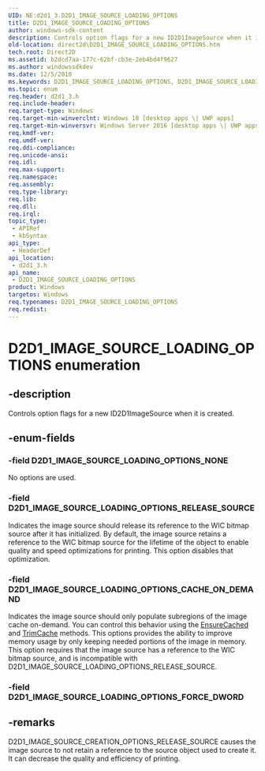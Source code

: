 ```yaml
---
UID: NE:d2d1_3.D2D1_IMAGE_SOURCE_LOADING_OPTIONS
title: D2D1_IMAGE_SOURCE_LOADING_OPTIONS
author: windows-sdk-content
description: Controls option flags for a new ID2D1ImageSource when it is created.
old-location: direct2d\D2D1_IMAGE_SOURCE_LOADING_OPTIONS.htm
tech.root: Direct2D
ms.assetid: b2dcd7aa-177c-62bf-cb3e-2eb4bd4f9627
ms.author: windowssdkdev
ms.date: 12/5/2018
ms.keywords: D2D1_IMAGE_SOURCE_LOADING_OPTIONS, D2D1_IMAGE_SOURCE_LOADING_OPTIONS enumeration [Direct2D], D2D1_IMAGE_SOURCE_LOADING_OPTIONS_CACHE_ON_DEMAND, D2D1_IMAGE_SOURCE_LOADING_OPTIONS_NONE, D2D1_IMAGE_SOURCE_LOADING_OPTIONS_RELEASE_SOURCE, d2d1_3/D2D1_IMAGE_SOURCE_LOADING_OPTIONS, d2d1_3/D2D1_IMAGE_SOURCE_LOADING_OPTIONS_CACHE_ON_DEMAND, d2d1_3/D2D1_IMAGE_SOURCE_LOADING_OPTIONS_NONE, d2d1_3/D2D1_IMAGE_SOURCE_LOADING_OPTIONS_RELEASE_SOURCE, direct2d.D2D1_IMAGE_SOURCE_LOADING_OPTIONS
ms.topic: enum
req.header: d2d1_3.h
req.include-header: 
req.target-type: Windows
req.target-min-winverclnt: Windows 10 [desktop apps \| UWP apps]
req.target-min-winversvr: Windows Server 2016 [desktop apps \| UWP apps]
req.kmdf-ver: 
req.umdf-ver: 
req.ddi-compliance: 
req.unicode-ansi: 
req.idl: 
req.max-support: 
req.namespace: 
req.assembly: 
req.type-library: 
req.lib: 
req.dll: 
req.irql: 
topic_type:
 - APIRef
 - kbSyntax
api_type:
 - HeaderDef
api_location:
 - d2d1_3.h
api_name:
 - D2D1_IMAGE_SOURCE_LOADING_OPTIONS
product: Windows
targetos: Windows
req.typenames: D2D1_IMAGE_SOURCE_LOADING_OPTIONS
req.redist: 
---
```


# D2D1_IMAGE_SOURCE_LOADING_OPTIONS enumeration


## -description


Controls option flags for a new ID2D1ImageSource when it is created.


## -enum-fields




### -field D2D1_IMAGE_SOURCE_LOADING_OPTIONS_NONE

No options are used.


### -field D2D1_IMAGE_SOURCE_LOADING_OPTIONS_RELEASE_SOURCE

Indicates the image source should release its reference to the WIC bitmap source after it has initialized. 
        By default, the image source retains a reference to the WIC bitmap source for the lifetime of the object to enable quality and speed optimizations for printing. 
        This option disables that optimization.



### -field D2D1_IMAGE_SOURCE_LOADING_OPTIONS_CACHE_ON_DEMAND

Indicates the image source should only populate subregions of the image cache on-demand. You can control this behavior using 
        the <a href="https://msdn.microsoft.com/en-us/library/Dn900421(v=VS.85).aspx">EnsureCached</a> 
          and <a href="https://msdn.microsoft.com/en-us/library/Dn900425(v=VS.85).aspx">TrimCache</a> methods. 
        This options provides the ability to improve memory usage by only keeping needed portions of the image in memory. 
        This option requires that the image source has a reference to the WIC bitmap source, and is incompatible with D2D1_IMAGE_SOURCE_LOADING_OPTIONS_RELEASE_SOURCE.


### -field D2D1_IMAGE_SOURCE_LOADING_OPTIONS_FORCE_DWORD




## -remarks



D2D1_IMAGE_SOURCE_CREATION_OPTIONS_RELEASE_SOURCE causes the image source to not retain a reference to the source object used to create it.  
      It can decrease the quality and efficiency of printing.



